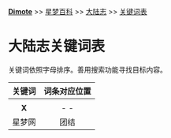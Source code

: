 **[Dimote](https://dimote.top)** >> [星梦百科](../index.md) >> [大陆志](../index.md#大陆志) >> [关键词表](wordlist.md)

# 大陆志关键词表

关键词依照字母排序。善用搜索功能寻找目标内容。

| 关键词 | 词条对应位置 |
| :---: | :---: |
|  |  |
| **X** | - - |
| 星梦网 | 团结 |
